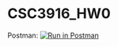 # CSC3916_HW0

Postman: 
 [![Run in Postman](https://run.pstmn.io/button.svg)](https://app.getpostman.com/run-collection/c62eee088574c0de31f1)

